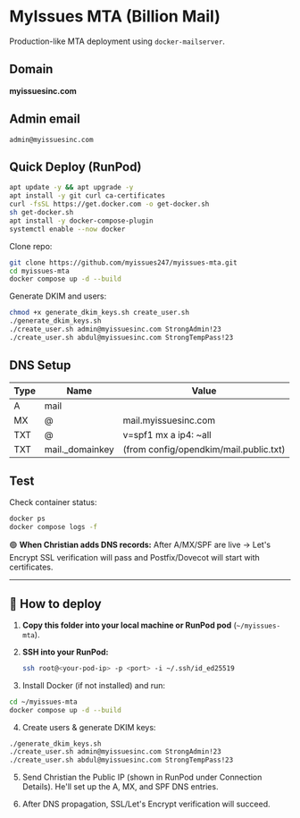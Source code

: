 # MyIssues MTA (Billion Mail)

Production-like MTA deployment using `docker-mailserver`.

## Domain
**myissuesinc.com**

## Admin email
`admin@myissuesinc.com`

## Quick Deploy (RunPod)
```bash
apt update -y && apt upgrade -y
apt install -y git curl ca-certificates
curl -fsSL https://get.docker.com -o get-docker.sh
sh get-docker.sh
apt install -y docker-compose-plugin
systemctl enable --now docker
```

Clone repo:
```bash
git clone https://github.com/myissues247/myissues-mta.git
cd myissues-mta
docker compose up -d --build
```

Generate DKIM and users:
```bash
chmod +x generate_dkim_keys.sh create_user.sh
./generate_dkim_keys.sh
./create_user.sh admin@myissuesinc.com StrongAdmin!23
./create_user.sh abdul@myissuesinc.com StrongTempPass!23
```

## DNS Setup
| Type | Name            | Value                                      |
|------|-----------------|-------------------------------------------|
| A    | mail            | <Your RunPod Public IP>                   |
| MX   | @               | mail.myissuesinc.com                      |
| TXT  | @               | v=spf1 mx a ip4:<Your RunPod IP> ~all     |
| TXT  | mail._domainkey | (from config/opendkim/mail.public.txt)    |

## Test

Check container status:
```bash
docker ps
docker compose logs -f
```

🟢 **When Christian adds DNS records:**
After A/MX/SPF are live → Let's Encrypt SSL verification will pass and Postfix/Dovecot will start with certificates.

---

## 🧩 How to deploy
1. **Copy this folder into your local machine or RunPod pod** (`~/myissues-mta`).
2. **SSH into your RunPod:**
   ```bash
   ssh root@<your-pod-ip> -p <port> -i ~/.ssh/id_ed25519
   ```

3. Install Docker (if not installed) and run:
```bash
cd ~/myissues-mta
docker compose up -d --build
```

4. Create users & generate DKIM keys:
```bash
./generate_dkim_keys.sh
./create_user.sh admin@myissuesinc.com StrongAdmin!23
./create_user.sh abdul@myissuesinc.com StrongTempPass!23
```

5. Send Christian the Public IP (shown in RunPod under Connection Details).
   He'll set up the A, MX, and SPF DNS entries.

6. After DNS propagation, SSL/Let's Encrypt verification will succeed.
